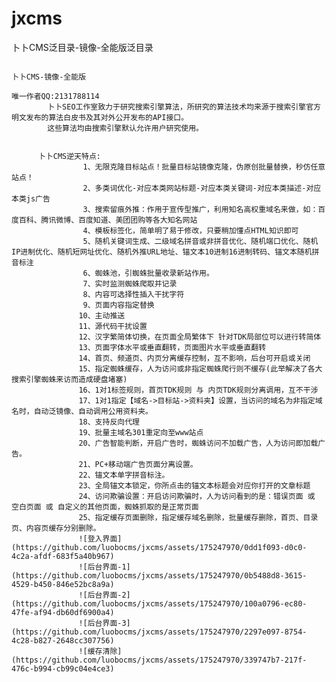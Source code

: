 # jxcms
 卜卜CMS泛目录-镜像-全能版泛目录

                                                                              卜卜CMS-镜像-全能版
                                                                            唯一作者QQ:2131788114
            卜卜SEO工作室致力于研究搜索引擎算法，所研究的算法技术均来源于搜索引擎官方明文发布的算法白皮书及其对外公开发布的API接口。
            这些算法均由搜索引擎默认允许用户研究使用。


          卜卜CMS逆天特点:
                    1、无限克隆目标站点！批量目标站镜像克隆，伪原创批量替换，秒仿任意站点！
                    2、多类词优化-对应本类网站标题-对应本类关键词-对应本类描述-对应本类js广告
                    3、搜索留痕外推：作用于宣传型推广，利用知名高权重域名来做，如：百度百科、腾讯微博、百度知道、美团团购等各大知名网站
                    4、模板标签化，简单明了易于修改，只要稍加懂点HTML知识即可
                    5、随机关键词生成、二级域名拼音或非拼音优化、随机端口优化、随机IP进制优化、随机短网址优化、随机外推URL地址、锚文本10进制16进制转码、锚文本随机拼音标注
                    6、蜘蛛池，引蜘蛛批量收录新站作用。
                    7、实时监测蜘蛛爬取并记录 
                    8、内容可选择性插入干扰字符
                    9、页面内容指定替换
                   10、主动推送
                   11、源代码干扰设置
                   12、汉字繁简体切换，在页面全局繁体下 针对TDK局部位可以进行转简体
                   13、页面字体水平或垂直翻转，页面图片水平或垂直翻转
                   14、首页、频道页、内页分离缓存控制，互不影响，后台可开启或关闭
                   15、指定蜘蛛缓存，人为访问或非指定蜘蛛爬行则不缓存(此举解决了各大搜索引擎蜘蛛来访而造成硬盘堵塞)
                   16、1对1标签规则，首页TDK规则 与 内页TDK规则分离调用，互不干涉
                   17、1对1指定【域名->目标站->资料夹】设置，当访问的域名为非指定域名时，自动泛镜像、自动调用公用资料夹。
                   18、支持反向代理
                   19、批量主域名301重定向至www站点
                   20、广告智能判断，开启广告时，蜘蛛访问不加载广告，人为访问即加载广告。
                   21、PC+移动端广告页面分离设置。
                   22、锚文本单字拼音标注。
                   23、全局锚文本锁定，你所点击的锚文本标题会对应你打开的文章标题 
                   24、访问欺骗设置：开启访问欺骗时，人为访问看到的是：错误页面 或 空白页面 或 自定义的其他页面，蜘蛛抓取的是正常页面
                   25、指定缓存页面删除，指定缓存域名删除，批量缓存删除，首页、目录页、内容页缓存分别删除。
                   ![登入界面](https://github.com/luobocms/jxcms/assets/175247970/0dd1f093-d0c0-4c2a-afdf-683f5a40b967)
                   ![后台界面-1](https://github.com/luobocms/jxcms/assets/175247970/0b5488d8-3615-4529-b450-846e52bc8a9a)
                   ![后台界面-2](https://github.com/luobocms/jxcms/assets/175247970/100a0796-ec80-47fe-af94-db60df6900a4)
                   ![后台界面-3](https://github.com/luobocms/jxcms/assets/175247970/2297e097-8754-4c28-b827-2648cc307756)
                   ![缓存清除](https://github.com/luobocms/jxcms/assets/175247970/339747b7-217f-476c-b994-cb99c04e4ce3)



